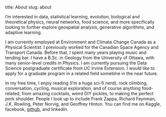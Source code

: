 title: About
slug: about

I’m interested in data, statistical learning, evolution, biological and theoretical physics, neural networks, food science, and more specifically looking to further explore geospatial analysis, generative algorithms, and adaptive learning.

I am currently employed at Environment and Climate Change Canada as a Physical Scientist. I previously worked for the Canadian Space Agency and Transport Canada. Before that, I spent many years playing music and tending bar. I have a B.Sc. in Geology from the University of Ottawa, with many senior-level credits in Physics. I am currently pursuing the Data Science postgraduate certificate from UC Irvine Extension. I would like to apply for a graduate program in a related field sometime in the near future.

In my free time, I enjoy reading (I’m a huge sci-fi nerd), rock climbing, conversation, cycling, musical exploration, and of course anything food-related, from amazing cocktails, weird DIY pickles, to making the perfect pork shoulder. People I look up to include Frank Zappa, Richard Feynman, J.K. Rowling, Peter Norvig, and Geoffrey Hinton. You can find me on Kaggle, facebook, [github](https://github.com/leblancfg), and linkedin.
